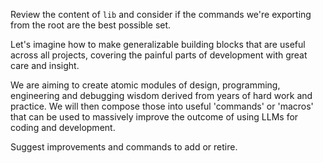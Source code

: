 Review the content of `lib` and consider if the commands we're exporting from the root are the best possible set.

Let's imagine how to make generalizable building blocks that are useful across all projects, covering the painful parts of development with great care and insight.

We are aiming to create atomic modules of design, programming, engineering and debugging wisdom derived from years of hard work and practice. We will then compose those into useful 'commands' or 'macros' that can be used to massively improve the outcome of using LLMs for coding and development.

Suggest improvements and commands to add or retire.

